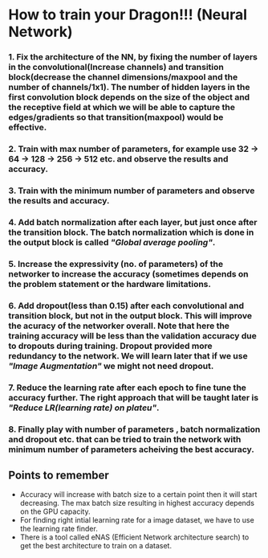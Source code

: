 # **How to train your Dragon!!! (Neural Network)**
### 1. Fix the architecture of the NN, by fixing the number of layers in the convolutional(Increase channels) and transition block(decrease the channel dimensions/maxpool and the number of channels/1x1). The number of hidden layers in the first convolution block depends on the size of the object and the receptive field at which we will be able to capture the edges/gradients so that transition(maxpool) would be effective.
### 2. Train with max number of parameters, for example use 32 -> 64 -> 128 -> 256 -> 512 etc. and observe the results and accuracy.
### 3. Train with the minimum number of parameters and observe the results and accuracy.
### 4. Add batch normalization after each layer, but just once after the transition block. The batch normalization which is done in the output block is called *"Global average pooling"*.
### 5. Increase the expressivity (no. of parameters) of the networker to increase the accuracy (sometimes depends on the problem statement or the hardware limitations.
### 6. Add dropout(less than 0.15) after each convolutional and transition block, but not in the output block. This will improve the acuracy of the networker overall. Note that here the training accuracy will be less than the validation accuracy due to dropouts during training. Dropout provided more redundancy to the network. We will learn later that if we use *"Image Augmentation"* we might not need dropout.
### 7. Reduce the learning rate after each epoch to fine tune the accuracy further. The right approach that will be taught later is *"Reduce LR(learning rate) on plateu"*.
### 8. Finally play with number of parameters , batch normalization and dropout etc. that can be tried to train the network with minimum number of parameters acheiving the best accuracy.

## Points to remember
- Accuracy will increase with batch size to a certain point then it will start decreasing. The max batch size resulting in highest accuracy depends on the GPU capacity.
- For finding right intial learning rate for a image dataset, we have to use the learning rate finder.
- There is a tool called eNAS (Efficient Network architecture search) to get the best architecture to train on a dataset.
